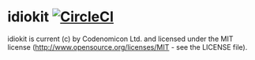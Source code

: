 # idiokit [![CircleCI](https://circleci.com/gh/abusesa/idiokit.svg?style=shield)](https://circleci.com/gh/abusesa/idiokit)

idiokit is current (c) by Codenomicon Ltd. and licensed under the MIT license (http://www.opensource.org/licenses/MIT - see the LICENSE file).
